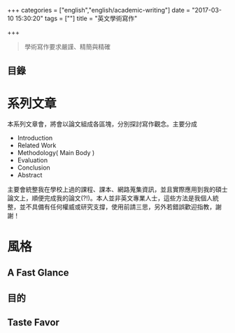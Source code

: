 +++
categories = ["english","english/academic-writing"]
date = "2017-03-10 15:30:20"
tags = [""]
title = "英文學術寫作"

+++

>學術寫作要求嚴謹、精簡與精確

## 目錄

<!-- toc -->


<!-- more -->

# 系列文章

本系列文章會，將會以論文組成各區塊，分別探討寫作觀念。主要分成

- Introduction
- Related Work
- Methodology( Main Body )
- Evaluation
- Conclusion
- Abstract


主要會統整我在學校上過的課程、課本、網路蒐集資訊，並且實際應用到我的碩士論文上，順便完成我的論文(?!)。本人並非英文專業人士，這些方法是我個人統整，並不具備有任何權威或研究支撐，使用前請三思，另外若錯誤歡迎指教，謝謝！


# 風格
## A Fast Glance
## 目的
## Taste Favor
